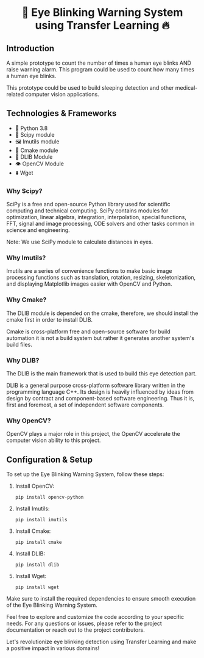 <h1 align="center">🚀 Eye Blinking Warning System using Transfer Learning 🔥</h1>

<h2>Introduction</h2>
<p>A simple prototype to count the number of times a human eye blinks AND raise warning alarm. This program could be used to count how many times a human eye blinks.</p>
<p>This prototype could be used to build sleeping detection and other medical-related computer vision applications.</p>

<h2>Technologies & Frameworks</h2>
<ul>
  <li>🐍 Python 3.8</li>
  <li>🔬 Scipy module</li>
  <li>🖼️ Imutils module</li>
  <li>🔨 Cmake module</li>
  <li>🤖 DLIB Module</li>
  <li>👁️ OpenCV Module</li>
  <li>⬇️ Wget</li>
</ul>

<h3>Why Scipy?</h3>
<p>SciPy is a free and open-source Python library used for scientific computing and technical computing. SciPy contains modules for optimization, linear algebra, integration, interpolation, special functions, FFT, signal and image processing, ODE solvers and other tasks common in science and engineering.</p>
<p>Note: We use SciPy module to calculate distances in eyes.</p>

<h3>Why Imutils?</h3>
<p>Imutils are a series of convenience functions to make basic image processing functions such as translation, rotation, resizing, skeletonization, and displaying Matplotlib images easier with OpenCV and Python.</p>

<h3>Why Cmake?</h3>
<p>The DLIB module is depended on the cmake, therefore, we should install the cmake first in order to install DLIB.</p>
<p>Cmake is cross-platform free and open-source software for build automation it is not a build system but rather it generates another system's build files.</p>

<h3>Why DLIB?</h3>
<p>The DLIB is the main framework that is used to build this eye detection part.</p>
<p>DLIB is a general purpose cross-platform software library written in the programming language C++. Its design is heavily influenced by ideas from design by contract and component-based software engineering. Thus it is, first and foremost, a set of independent software components.</p>

<h3>Why OpenCV?</h3>
<p>OpenCV plays a major role in this project, the OpenCV accelerate the computer vision ability to this project.</p>

<h2>Configuration & Setup</h2>
<p>To set up the Eye Blinking Warning System, follow these steps:</p>

<ol>
  <li>Install OpenCV:</li>
  <pre><code>pip install opencv-python</code></pre>

  <li>Install Imutils:</li>
  <pre><code>pip install imutils</code></pre>

  <li>Install Cmake:</li>
  <pre><code>pip install cmake</code></pre>

  <li>Install DLIB:</li>
  <pre><code>pip install dlib</code></pre>

  <li>Install Wget:</li>
  <pre><code>pip install wget</code></pre>
</ol>

<p>Make sure to install the required dependencies to ensure smooth execution of the Eye Blinking Warning System.</p>

<p>Feel free to explore and customize the code according to your specific needs. For any questions or issues, please refer to the project documentation or reach out to the project contributors.</p>

<p>Let's revolutionize eye blinking detection using Transfer Learning and make a positive impact in various domains!</p>

